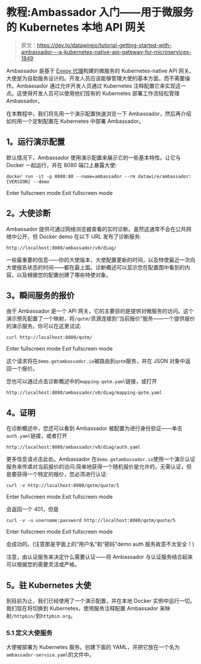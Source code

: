 # 教程:Ambassador 入门——用于微服务的 Kubernetes 本地 API 网关

> 原文：<https://dev.to/datawireio/tutorial-getting-started-with-ambassador---a-kubernetes-native-api-gateway-for-microservices-1849>

Ambassador 是基于 [Envoy 代理](https://www.envoyproxy.io/)构建的微服务的 Kubernetes-native API 网关。大使是为自助服务设计的。开发人员应该能够管理大使的基本方面，而不需要操作。Ambassador 通过允许开发人员通过 Kubernetes 注释配置它来实现这一点。这使得开发人员可以使用他们现有的 Kubernetes 部署工作流轻松管理 Ambassador。

在本教程中，我们将先用一个演示配置快速浏览一下 Ambassador，然后再介绍如何用一个定制配置在 Kubernetes 中部署 Ambassador。

## 1。运行演示配置

默认情况下，Ambassador 使用演示配置来展示它的一些基本特性。让它与 Docker 一起运行，并在 8080 端口上暴露大使:

```
docker run -it -p 8080:80 --name=ambassador --rm datawire/ambassador:{VERSION} --demo 
```

Enter fullscreen mode Exit fullscreen mode

## 2。大使诊断

Ambassador 提供可通过网络浏览器查看的实时诊断。虽然这通常不会在公共网络中公开，但 Docker demo 在以下 URL 发布了诊断服务:

`http://localhost:8080/ambassador/v0/diag/`

一些最重要的信息——你的大使版本，大使配置更新的时间，以及特使最近一次向大使报告状态的时间——都在最上面。诊断概述可以显示您在配置图中看到的内容，以及根据您的配置创建了哪些特使对象。

## 3。瞬间服务的报价

由于 Ambassador 是一个 API 网关，它的主要目的是提供对微服务的访问。这个演示预先配置了一个映射，将`/qotm/`资源连接到“当前报价”服务——一个提供报价的演示服务。你可以在这里试试:

```
curl http://localhost:8080/qotm/ 
```

Enter fullscreen mode Exit fullscreen mode

这个请求将在`demo.getambassador.io`被路由到`qotm`服务，并在 JSON 对象中返回一个报价。

您也可以通过点击诊断概述中的`mapping-qotm.yaml`链接，或打开

`http://localhost:8080/ambassador/v0/diag/mapping-qotm.yaml`

## 4。证明

在诊断概述中，您还可以看到 Ambassador 被配置为进行身份验证——单击`auth.yaml`链接，或者打开

`http://localhost:8080/ambassador/v0/diag/auth.yaml`

更多信息请点击此处。Ambassador 在`demo.getambassador.io`使用一个演示认证服务来传递对当前报价的访问:简单地获得一个随机报价是允许的，无需认证，但是要获得一个特定的报价，您必须进行认证:

```
curl -v http://localhost:8080/qotm/quote/5 
```

Enter fullscreen mode Exit fullscreen mode

会返回一个 401，但是

```
curl -v -u username:password http://localhost:8080/qotm/quote/5 
```

Enter fullscreen mode Exit fullscreen mode

会成功的。(注意那是字面上的“用户名”和“密码”demo auth 服务故意不太安全！)

注意，由认证服务来决定什么需要认证——将 Ambassador 与认证服务结合起来可以根据您的需要灵活或严格。

## 5。驻 Kubernetes 大使

到目前为止，我们已经使用了一个演示配置，并在本地 Docker 实例中运行一切。我们现在将切换到 Kubernetes，使用服务注释配置 Ambassador 来映射`/httpbin/`到`httpbin.org`。

### 5.1 定义大使服务

大使被部署为 Kubernetes 服务。创建下面的 YAML，并把它放在一个名为`ambassador-service.yaml`的文件中。